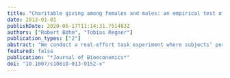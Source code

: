 ```yaml
---
title: "Charitable giving among females and males: an empirical test of the competitive altruism hypothesis"
date: 2013-01-01
publishDate: 2020-06-17T11:14:31.751483Z
authors: ["Robert Böhm", "Tobias Regner"]
publication_types: ["2"]
abstract: "We conduct a real-effort task experiment where subjects’ performance translates into a donation to a charity. In a within-subjects design we vary the visibility of the donation (no/private/public feedback). Confirming previous studies, we find that subjects’ performance increases, that is, they donate more to charity, when their relative performance is made public. In line with the competitive altruism hypothesis, a biology-based explanation for status-seeking behavior, especially male subjects increase performance in the public setting."
featured: false
publication: "*Journal of Bioeconomics*"
doi: "10.1007/s10818-013-9152-x"
---
```


